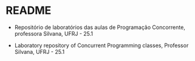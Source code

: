 # README

- Repositório de laboratórios das aulas de Programação Concorrente, professora Silvana, UFRJ - 25.1

- Laboratory repository of Concurrent Programming classes, Professor Silvana, UFRJ - 25.1
